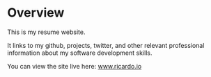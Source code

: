 # Overview
This is my resume website.  

It links to my github, projects, twitter, and other relevant professional information about my software development skills.  

You can view the site live here: www.ricardo.io
